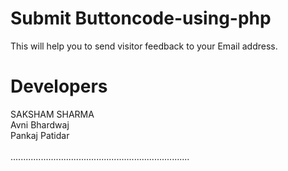 # Submit Buttoncode-using-php
This will help you to send visitor feedback to your Email address.
# Developers 
SAKSHAM SHARMA 
<br>
Avni Bhardwaj 
<br>
Pankaj Patidar 
<br>
<br>
.......................................................................

